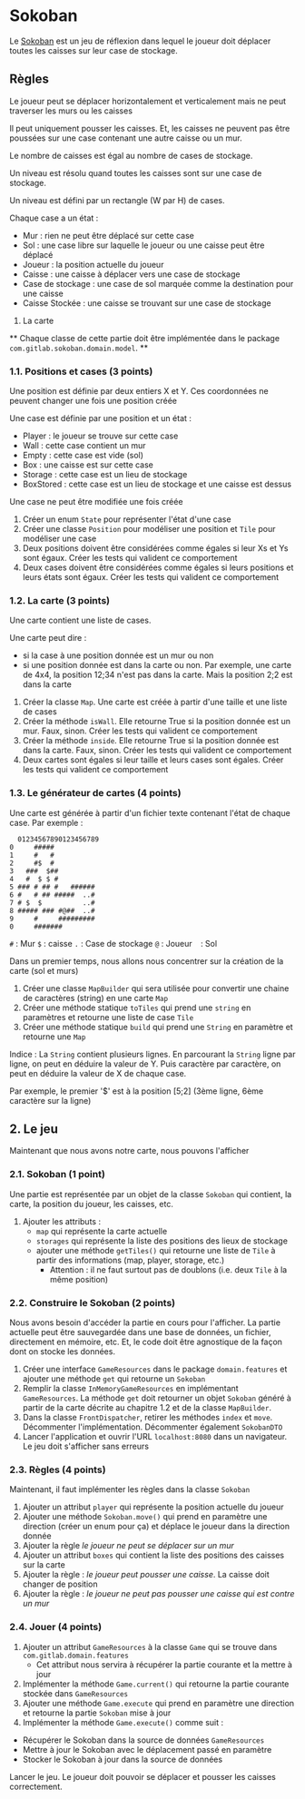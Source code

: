 # Sokoban

Le [Sokoban](https://en.wikipedia.org/wiki/Sokoban) est un jeu de réflexion dans lequel le joueur doit déplacer toutes les caisses sur leur case de stockage.

## Règles
Le joueur peut se déplacer horizontalement et verticalement mais ne peut traverser les murs ou les caisses

Il peut uniquement pousser les caisses. Et, les caisses ne peuvent pas être poussées sur une case contenant une autre caisse ou un mur.

Le nombre de caisses est égal au nombre de cases de stockage.

Un niveau est résolu quand toutes les caisses sont sur une case de stockage.

Un niveau est défini par un rectangle (W par H) de cases.

Chaque case a un état :
- Mur : rien ne peut être déplacé sur cette case
- Sol : une case libre sur laquelle le joueur ou une caisse peut être déplacé
- Joueur : la position actuelle du joueur
- Caisse : une caisse à déplacer vers une case de stockage
- Case de stockage : une case de sol marquée comme la destination pour une caisse
- Caisse Stockée : une caisse se trouvant sur une case de stockage

1. La carte

** Chaque classe de cette partie doit être implémentée dans le package `com.gitlab.sokoban.domain.model`. **

### 1.1. Positions et cases (3 points)

Une position est définie par deux entiers X et Y. Ces coordonnées ne peuvent changer une fois une position créée

Une case est définie par une position et un état :

- Player : le joueur se trouve sur cette case
- Wall : cette case contient un mur
- Empty : cette case est vide (sol)
- Box : une caisse est sur cette case
- Storage : cette case est un lieu de stockage
- BoxStored : cette case est un lieu de stockage et une caisse est dessus

Une case ne peut être modifiée une fois créée

1. Créer un enum `State` pour représenter l'état d'une case
2. Créer une classe `Position` pour modéliser une position et `Tile` pour modéliser une case
3. Deux positions doivent être considérées comme égales si leur Xs et Ys sont égaux. Créer les tests qui valident ce comportement
4. Deux cases doivent être considérées comme égales si leurs positions et leurs états sont égaux. Créer les tests qui valident ce comportement

### 1.2. La carte (3 points)

Une carte contient une liste de cases.

Une carte peut dire :
- si la case à une position donnée est un mur ou non
- si une position donnée est dans la carte ou non. Par exemple, une carte de 4x4, la position 12;34 n'est pas dans la carte. Mais la position 2;2 est dans la carte

1. Créer la classe `Map`. Une carte est créée à partir d'une taille et une liste de cases
2. Créer la méthode `isWall`. Elle retourne True si la position donnée est un mur. Faux, sinon.  Créer les tests qui valident ce comportement
3. Créer la méthode `inside`. Elle retourne True si la position donnée est dans la carte. Faux, sinon. Créer les tests qui valident ce comportement
4. Deux cartes sont égales si leur taille et leurs cases sont égales. Créer les tests qui valident ce comportement

### 1.3. Le générateur de cartes (4 points)

Une carte est générée à partir d'un fichier texte contenant l'état de chaque case. Par exemple :

```
  01234567890123456789
0     #####
1     #   #
2     #$  #
3   ###  $##
4   #  $ $ #
5 ### # ## #   ######
6 #   # ## #####  ..#
7 # $  $          ..#
8 ##### ### #@##  ..#
9     #     #########
0     #######
```

`#` : Mur
`$` : caisse
`.` : Case de stockage
`@` : Joueur
` ` : Sol

Dans un premier temps, nous allons nous concentrer sur la création de la carte (sol et murs)

1. Créer une classe `MapBuilder` qui sera utilisée pour convertir une chaine de caractères (string) en une carte `Map`
2. Créer une méthode statique `toTiles` qui prend une `string` en paramètres et retourne une liste de case `Tile`
3. Créer une méthode statique `build` qui prend une `String` en paramètre et retourne une `Map`

Indice :
La `String` contient plusieurs lignes.
En parcourant la `String` ligne par ligne, on peut en déduire la valeur de Y. Puis caractère par caractère, on peut en déduire la valeur de X de chaque case.

Par exemple, le premier '$' est à la position [5;2] (3ème ligne, 6ème caractère sur la ligne)


## 2. Le jeu

Maintenant que nous avons notre carte, nous pouvons l'afficher

### 2.1. Sokoban (1 point)

Une partie est représentée par un objet de la classe `Sokoban` qui contient, la carte, la position du joueur, les caisses, etc.

1. Ajouter les attributs :
   - `map` qui représente la carte actuelle
   - `storages` qui représente la liste des positions des lieux de stockage
   - ajouter une méthode `getTiles()` qui retourne une liste de `Tile` à partir des informations (map, player, storage, etc.)
     - Attention : il ne faut surtout pas de doublons (i.e. deux `Tile` à la même position)

### 2.2. Construire le Sokoban (2 points)

Nous avons besoin d'accéder la partie en cours pour l'afficher. La partie actuelle peut être sauvegardée dans une base de données, un fichier, directement en mémoire, etc.
Et, le code doit être agnostique de la façon dont on stocke les données.

1. Créer une interface `GameResources` dans le package `domain.features` et ajouter une méthode `get` qui retourne un `Sokoban`
2. Remplir la classe `InMemoryGameResources` en implémentant `GameResources`. La méthode `get` doit retourner un objet `Sokoban` généré à partir de la carte décrite au chapitre 1.2 et de la classe `MapBuilder`.
3. Dans la classe `FrontDispatcher`, retirer les méthodes `index` et `move`. Décommenter l'implémentation. Décommenter également `SokobanDTO`
4. Lancer l'application et ouvrir l'URL `localhost:8080` dans un navigateur. Le jeu doit s'afficher sans erreurs


### 2.3. Règles (4 points)

Maintenant, il faut implémenter les règles dans la classe `Sokoban`

1. Ajouter un attribut `player` qui représente la position actuelle du joueur
2. Ajouter une méthode `Sokoban.move()` qui prend en paramètre une direction (créer un enum pour ça) et déplace le joueur dans la direction donnée
3. Ajouter la règle *le joueur ne peut se déplacer sur un mur*
4. Ajouter un attribut `boxes` qui contient la liste des positions des caisses sur la carte
5. Ajouter la règle : *le joueur peut pousser une caisse*. La caisse doit changer de position
6. Ajouter la règle : *le joueur ne peut pas pousser une caisse qui est contre un mur*


### 2.4. Jouer (4 points)

1. Ajouter un attribut `GameResources` à la classe `Game` qui se trouve dans `com.gitlab.domain.features`
   - Cet attribut nous servira à récupérer la partie courante et la mettre à jour
2. Implémenter la méthode `Game.current()` qui retourne la partie courante stockée dans `GameResources`
3. Ajouter une méthode `Game.execute` qui prend en paramètre une direction et retourne la partie `Sokoban` mise à jour
4. Implémenter la méthode `Game.execute()` comme suit :
- Récupérer le Sokoban dans la source de données `GameResources`
- Mettre à jour le Sokoban avec le déplacement passé en paramètre
- Stocker le Sokoban à jour dans la source de données

Lancer le jeu. Le joueur doit pouvoir se déplacer et pousser les caisses correctement.
